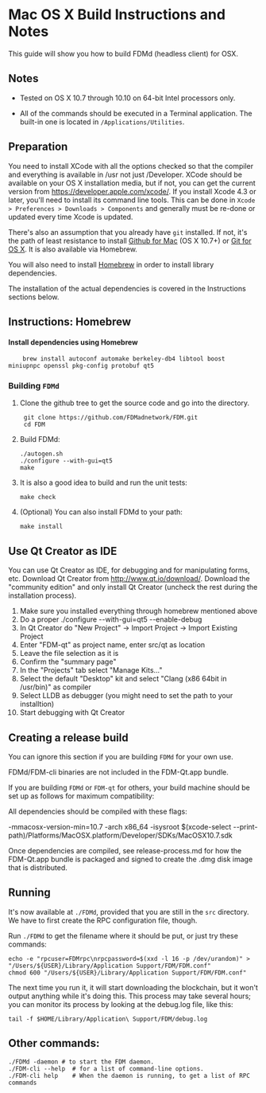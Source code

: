 Mac OS X Build Instructions and Notes
====================================
This guide will show you how to build FDMd (headless client) for OSX.

Notes
-----

* Tested on OS X 10.7 through 10.10 on 64-bit Intel processors only.

* All of the commands should be executed in a Terminal application. The
built-in one is located in `/Applications/Utilities`.

Preparation
-----------

You need to install XCode with all the options checked so that the compiler
and everything is available in /usr not just /Developer. XCode should be
available on your OS X installation media, but if not, you can get the
current version from https://developer.apple.com/xcode/. If you install
Xcode 4.3 or later, you'll need to install its command line tools. This can
be done in `Xcode > Preferences > Downloads > Components` and generally must
be re-done or updated every time Xcode is updated.

There's also an assumption that you already have `git` installed. If
not, it's the path of least resistance to install [Github for Mac](https://mac.github.com/)
(OS X 10.7+) or
[Git for OS X](https://code.google.com/p/git-osx-installer/). It is also
available via Homebrew.

You will also need to install [Homebrew](http://brew.sh) in order to install library
dependencies.

The installation of the actual dependencies is covered in the Instructions
sections below.

Instructions: Homebrew
----------------------

#### Install dependencies using Homebrew

        brew install autoconf automake berkeley-db4 libtool boost miniupnpc openssl pkg-config protobuf qt5

### Building `FDMd`

1. Clone the github tree to get the source code and go into the directory.

        git clone https://github.com/FDMadnetwork/FDM.git
        cd FDM

2.  Build FDMd:

        ./autogen.sh
        ./configure --with-gui=qt5
        make

3.  It is also a good idea to build and run the unit tests:

        make check

4.  (Optional) You can also install FDMd to your path:

        make install

Use Qt Creator as IDE
------------------------
You can use Qt Creator as IDE, for debugging and for manipulating forms, etc.
Download Qt Creator from http://www.qt.io/download/. Download the "community edition" and only install Qt Creator (uncheck the rest during the installation process).

1. Make sure you installed everything through homebrew mentioned above
2. Do a proper ./configure --with-gui=qt5 --enable-debug
3. In Qt Creator do "New Project" -> Import Project -> Import Existing Project
4. Enter "FDM-qt" as project name, enter src/qt as location
5. Leave the file selection as it is
6. Confirm the "summary page"
7. In the "Projects" tab select "Manage Kits..."
8. Select the default "Desktop" kit and select "Clang (x86 64bit in /usr/bin)" as compiler
9. Select LLDB as debugger (you might need to set the path to your installtion)
10. Start debugging with Qt Creator

Creating a release build
------------------------
You can ignore this section if you are building `FDMd` for your own use.

FDMd/FDM-cli binaries are not included in the FDM-Qt.app bundle.

If you are building `FDMd` or `FDM-qt` for others, your build machine should be set up
as follows for maximum compatibility:

All dependencies should be compiled with these flags:

 -mmacosx-version-min=10.7
 -arch x86_64
 -isysroot $(xcode-select --print-path)/Platforms/MacOSX.platform/Developer/SDKs/MacOSX10.7.sdk

Once dependencies are compiled, see release-process.md for how the FDM-Qt.app
bundle is packaged and signed to create the .dmg disk image that is distributed.

Running
-------

It's now available at `./FDMd`, provided that you are still in the `src`
directory. We have to first create the RPC configuration file, though.

Run `./FDMd` to get the filename where it should be put, or just try these
commands:

    echo -e "rpcuser=FDMrpc\nrpcpassword=$(xxd -l 16 -p /dev/urandom)" > "/Users/${USER}/Library/Application Support/FDM/FDM.conf"
    chmod 600 "/Users/${USER}/Library/Application Support/FDM/FDM.conf"

The next time you run it, it will start downloading the blockchain, but it won't
output anything while it's doing this. This process may take several hours;
you can monitor its process by looking at the debug.log file, like this:

    tail -f $HOME/Library/Application\ Support/FDM/debug.log

Other commands:
-------

    ./FDMd -daemon # to start the FDM daemon.
    ./FDM-cli --help  # for a list of command-line options.
    ./FDM-cli help    # When the daemon is running, to get a list of RPC commands
